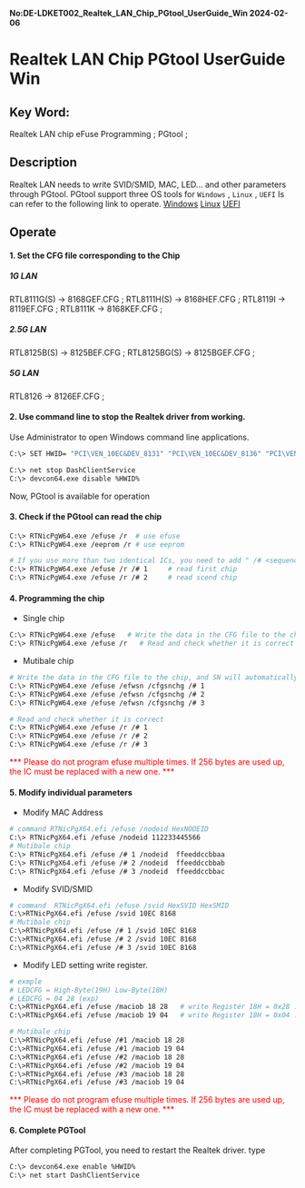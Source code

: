 **No:DE-LDKET002_Realtek_LAN_Chip_PGtool_UserGuide_Win 2024-02-06**
# Realtek LAN Chip PGtool UserGuide Win
## Key Word:

Realtek LAN chip eFuse Programming ; PGtool ; 

## Description

Realtek LAN needs to write SVID/SMID, MAC, LED... and other parameters through PGtool.
PGtool support three OS tools for `Windows` , `Linux` , `UEFI`
Is can refer to the following link to operate.
[Windows](./DE-LDRET002_Realtek_LAN_Chip_PGtool_UserGuide_Win.md)
[Linux](./DE-LDRET003_Realtek_LAN_Chip_PGtool_UserGuide_Linux.md)
[UEFI](./DE-LDRET004_Realtek_LAN_Chip_PGtool_UserGuide_UEFI.md)

## Operate
#### 1. Set the CFG file corresponding to the Chip
##### 1G LAN
RTL8111G(S) -> 8168GEF.CFG ;
RTL8111H(S) -> 8168HEF.CFG ;
RTL8119I -> 8119EF.CFG ;
RTL8111K -> 8168KEF.CFG ;
##### 2.5G LAN
RTL8125B(S) -> 8125BEF.CFG ;
RTL8125BG(S) -> 8125BGEF.CFG ;
##### 5G LAN
RTL8126 -> 8126EF.CFG ;
#### 2. Use command line to stop the Realtek driver from working.
Use Administrator to open Windows command line applications.
```bash
C:\> SET HWID= "PCI\VEN_10EC&DEV_8131" "PCI\VEN_10EC&DEV_8136" "PCI\VEN_10EC&DEV_8137" "PCI\VEN_10EC&DEV_8168" "PCI\VEN_10EC&DEV_8161" "PCI\VEN_10EC&DEV_8169" "PCI\VEN_10EC&DEV_8167" "PCI\VEN_10EC&DEV_8125" "PCI\VEN_10EC&DEV_2502" "PCI\VEN_10EC&DEV_2600" "PCI\VEN_10EC&DEV_3000" "PCI\VEN_10EC&DEV_8162"

C:\> net stop DashClientService
C:\> devcon64.exe disable %HWID%
```
Now, PGtool is available for operation
#### 3. Check if the PGtool can read the chip
```bash
C:\> RTNicPgW64.exe /efuse /r  # use efuse
C:\> RTNicPgW64.exe /eeprom /r # use eeprom

# If you use more than two identical ICs, you need to add " /# <sequence> "
C:\> RTNicPgW64.exe /efuse /r /# 1     # read first chip
C:\> RTNicPgW64.exe /efuse /r /# 2     # read scend chip
```
#### 4. Programming the chip
* Single chip
```bash
C:\> RTNicPgW64.exe /efuse   # Write the data in the CFG file to the chip.
C:\> RTNicPgW64.exe /efuse /r   # Read and check whether it is correct
```
* Mutibale chip
```bash
# Write the data in the CFG file to the chip, and SN will automatically increase by 1.
C:\> RTNicPgW64.exe /efuse /efwsn /cfgsnchg /# 1 
C:\> RTNicPgW64.exe /efuse /efwsn /cfgsnchg /# 2
C:\> RTNicPgW64.exe /efuse /efwsn /cfgsnchg /# 3

# Read and check whether it is correct
C:\> RTNicPgW64.exe /efuse /r /# 1
C:\> RTNicPgW64.exe /efuse /r /# 2
C:\> RTNicPgW64.exe /efuse /r /# 3
```
<font color="#FF0000">*** Please do not program efuse multiple times. If 256 bytes are used up, the IC must be replaced with a new one. ***</font>

#### 5. Modify individual parameters
* Modify MAC Address
```bash
# command RTNicPgX64.efi /efuse /nodeid HexNODEID
C:\> RTNicPgX64.efi /efuse /nodeid 112233445566
# Mutibale chip
C:\> RTNicPgX64.efi /efuse /# 1 /nodeid  ffeeddccbbaa 
C:\> RTNicPgX64.efi /efuse /# 2 /nodeid  ffeeddccbbab
C:\> RTNicPgX64.efi /efuse /# 3 /nodeid  ffeeddccbbac 
```

* Modify SVID/SMID
```bash
# command  RTNicPgX64.efi /efuse /svid HexSVID HexSMID
C:\>RTNicPgX64.efi /efuse /svid 10EC 8168
# Mutibale chip
C:\>RTNicPgX64.efi /efuse /# 1 /svid 10EC 8168
C:\>RTNicPgX64.efi /efuse /# 2 /svid 10EC 8168
C:\>RTNicPgX64.efi /efuse /# 3 /svid 10EC 8168
```

* Modify LED setting
write register.
```bash
# exmple 
# LEDCFG = High-Byte(19H) Low-Byte(18H)
# LEDCFG = 04 28 (exp)
C:\>RTNicPgX64.efi /efuse /maciob 18 28   # write Register 18H = 0x28 .
C:\>RTNicPgX64.efi /efuse /maciob 19 04   # write Register 18H = 0x04 .

# Mutibale chip
C:\>RTNicPgX64.efi /efuse /#1 /maciob 18 28
C:\>RTNicPgX64.efi /efuse /#1 /maciob 19 04
C:\>RTNicPgX64.efi /efuse /#2 /maciob 18 28
C:\>RTNicPgX64.efi /efuse /#2 /maciob 19 04
C:\>RTNicPgX64.efi /efuse /#3 /maciob 18 28
C:\>RTNicPgX64.efi /efuse /#3 /maciob 19 04
```
<font color="#FF0000">*** Please do not program efuse multiple times. If 256 bytes are used up, the IC must be replaced with a new one. ***</font>
#### 6. Complete PGTool
After completing PGTool, you need to restart the Realtek driver.
type
```bash
C:\> devcon64.exe enable %HWID%
C:\> net start DashClientService
```

